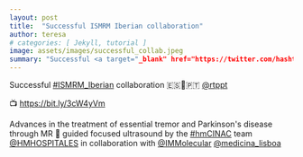 ```yaml
---
layout: post
title:  "Successful ISMRM Iberian collaboration"
author: teresa
# categories: [ Jekyll, tutorial ]
image: assets/images/successful_collab.jpeg
summary: "Successful <a target="_blank" href="https://twitter.com/hashtag/ISMRM_Iberian?src=hashtag_click">#ISMRM_Iberian</a> collaboration 🇪🇸🤝🇵🇹 <a target="_blank" href="https://twitter.com/rtppt">@rtppt</a>"
---
```


Successful <a target="_blank" href="https://twitter.com/hashtag/ISMRM_Iberian?src=hashtag_click">#ISMRM_Iberian</a> collaboration 🇪🇸🤝🇵🇹 <a target="_blank" href="https://twitter.com/rtppt">@rtppt</a>

📺 <a target="_blank" href="https://bit.ly/3cW4yVm">https://bit.ly/3cW4yVm</a>

Advances in the treatment of essential tremor and Parkinson's disease through MR 🧲 guided focused ultrasound by the <a target="_blank" href="https://twitter.com/hashtag/hmCINAC?src=hashtag_click">#hmCINAC</a> team <a target="_blank" href="https://twitter.com/HMHOSPITALES">@HMHOSPITALES</a> in collaboration with <a target="_blank" href="https://twitter.com/IMMolecular">@IMMolecular</a> <a target="_blank" href="https://twitter.com/medicina_lisboa">@medicina_lisboa</a>
